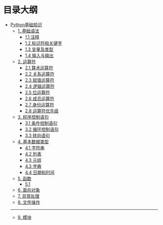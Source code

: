 # 目录大纲

* [Python基础知识](README.md)
	* [1. 基础语法]()
		* [1.1 注释](comment.md)
		* [1.2 标识符和关键字](identifier.md)
		* [1.3 变量及类型](variable.md)
		* [1.4 输入与输出](inout_put.md)
	* [2. 运算符](operator.md)  
		* [2.1 算术运算符](operator1.md) 
		* [2.2 关系运算符](operator2.md) 
		* [2.3 赋值运算符](operator3.md) 
		* [2.4 逻辑运算符](operator4.md) 
		* [2.5 位运算符](operator5.md) 
		* [2.6 成员运算符](operator6.md) 
		* [2.7 身份运算符](operator7.md)
		* [2.8 运算符优先级](operator8.md)
	* [3. 程序控制语句](README.md) 
		* [3.1 条件控制语句]()
		* [3.2 循环控制语句]()
		* [3.3 转向语句]()
	* [4. 基本数据类型](README.md) 
		* [4.1 字符串]()
		* [4.2 列表]()
		* [4.3 元组]()
		* [4.3 字典]()
		* [4.4 日期和时间]()
	* [5. 函数](README.md)
		* [5.1 ]()
	* [6. 面向对象](README.md)
	* [7. 异常处理](README.md)
	* [8. 文件操作](README.md)
	----
	* [9. 模块](README.md)
